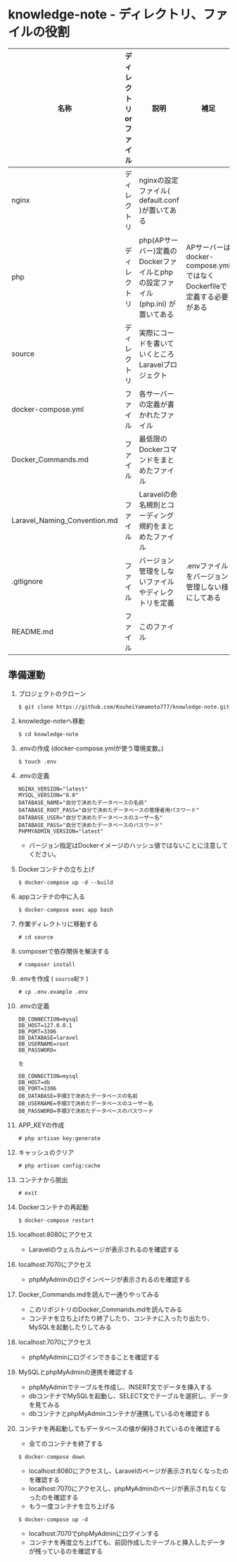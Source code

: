 # knowledge-note - ディレクトリ、ファイルの役割

| 名称 | ディレクトリorファイル | 説明 | 補足 |
| ---- | ---- | ---- | ---- |
| nginx | ディレクトリ | nginxの設定ファイル( default.conf )が置いてある | |
| php | ディレクトリ | php(APサーバー)定義のDockerファイルとphpの設定ファイル(php.ini) が置いてある | APサーバーはdocker-compose.ymlではなくDockerfileで定義する必要がある |
| source | ディレクトリ | 実際にコードを書いていくところ Laravelプロジェクト | 
| docker-compose.yml | ファイル | 各サーバーの定義が書かれたファイル | |
| Docker_Commands.md | ファイル | 最低限のDockerコマンドをまとめたファイル | |
| Laravel_Naming_Convention.md | ファイル | Laravelの命名規則とコーディング規約をまとめたファイル | |
| .gitignore | ファイル | バージョン管理をしないファイルやディレクトリを定義 | .envファイルをバージョン管理しない様にしてある |
| README.md | ファイル | このファイル | |

## 準備運動

1. プロジェクトのクローン
    ```shell
    $ git clone https://github.com/KouheiYamamoto777/knowledge-note.git
    ```

1. knowledge-noteへ移動
    ```shell
    $ cd knowledge-note
    ```

1. .envの作成 (docker-compose.ymlが使う環境変数。)
    ```shell
    $ touch .env
    ```

1. .envの定義 
    ```
    NGINX_VERSION="latest"
    MYSQL_VERSION="8.0"
    DATABASE_NAME="自分で決めたデータベースの名前"
    DATABASE_ROOT_PASS="自分で決めたデータベースの管理者用パスワード"
    DATABASE_USER="自分で決めたデータベースのユーザー名"
    DATABASE_PASS="自分で決めたデータベースのパスワード"
    PHPMYADMIN_VERSION="latest"
    ```
    - バージョン指定はDockerイメージのハッシュ値ではないことに注意してください。 

1. Dockerコンテナの立ち上げ
    ```shell
    $ docker-compose up -d --build
    ```

1. appコンテナの中に入る
    ```shell
    $ docker-compose exec app bash
    ```

1. 作業ディレクトリに移動する
    ```shell
    # cd source
    ```

1. composerで依存関係を解決する
    ```shell
    # composer install
    ```

1. .envを作成 ( `source配下` )
    ```shell
    # cp .env.example .env
    ```

1. .envの定義
    ```
    DB_CONNECTION=mysql
    DB_HOST=127.0.0.1
    DB_PORT=3306
    DB_DATABASE=laravel
    DB_USERNAME=root
    DB_PASSWORD=

    を

    DB_CONNECTION=mysql
    DB_HOST=db
    DB_PORT=3306
    DB_DATABASE=手順3で決めたデータベースの名前
    DB_USERNAME=手順3で決めたデータベースのユーザー名
    DB_PASSWORD=手順3で決めたデータベースのパスワード
    ```

1. APP_KEYの作成
    ```
    # php artisan key:generate
    ```

1. キャッシュのクリア
    ```
    # php artisan config:cache
    ```

1. コンテナから脱出
    ```
    # exit
    ```

1. Dockerコンテナの再起動
    ```shell
    $ docker-compose restart
    ```

1. localhost:8080にアクセス
    - Laravelのウェルカムページが表示されるのを確認する

1. localhost:7070にアクセス
    - phpMyAdminのログインページが表示されるのを確認する

1. Docker_Commands.mdを読んで一通りやってみる
    - このリポジトリのDocker_Commands.mdを読んでみる
    - コンテナを立ち上げたり終了したり、コンテナに入ったり出たり、MySQLを起動したりしてみる

1. localhost:7070にアクセス
    - phpMyAdminにログインできることを確認する

1. MySQLとphpMyAdminの連携を確認する
    - phpMyAdminでテーブルを作成し、INSERT文でデータを挿入する
    - dbコンテナでMySQLを起動し、SELECT文でテーブルを選択し、データを見てみる
    - dbコンテナとphpMyAdminコンテナが連携しているのを確認する

1. コンテナを再起動してもデータベースの値が保持されているのを確認する
    - 全てのコンテナを終了する
    ```shell
    $ docker-compose down
    ```
    - localhost:8080にアクセスし、Laravelのページが表示されなくなったのを確認する
    - localhost:7070にアクセスし、phpMyAdminのページが表示されなくなったのを確認する
    - もう一度コンテナを立ち上げる
    ```shell
    $ docker-compose up -d
    ```
    - localhost:7070でphpMyAdminにログインする
    - コンテナを再度立ち上げても、前回作成したテーブルと挿入したデータが残っているのを確認する
